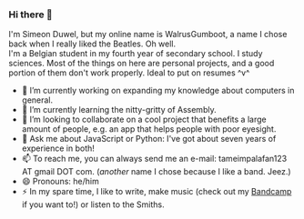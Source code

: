 ### Hi there 👋
I'm Simeon Duwel, but my online name is WalrusGumboot, a name I chose back when I really liked the Beatles. Oh well.  
I'm a Belgian student in my fourth year of secondary school. I study sciences.
Most of the things on here are personal projects, and a good portion of them don't work properly. Ideal to put on resumes ^v^

- 🔭 I’m currently working on expanding my knowledge about computers in general.
- 🌱 I’m currently learning the nitty-gritty of Assembly.
- 👯 I’m looking to collaborate on a cool project that benefits a large amount of people, e.g. an app that helps people with poor eyesight.
- 💬 Ask me about JavaScript or Python: I've got about seven years of experience in both!
- 📫 To reach me, you can always send me an e-mail: tameimpalafan123 AT gmail DOT com. (*another* name I chose because I like a band. Jeez.) 
- 😄 Pronouns: he/him
- ⚡ In my spare time, I like to write, make music (check out my [Bandcamp](https://simeonduwel.bandcamp.com/releases) if you want to!) or listen to the Smiths.
